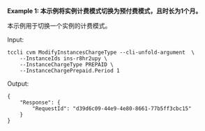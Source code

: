 **Example 1: 本示例将实例计费模式切换为预付费模式，且时长为1个月。**

本示例用于切换一个实例的计费模式。

Input: 

```
tccli cvm ModifyInstancesChargeType --cli-unfold-argument  \
    --InstanceIds ins-r8hr2upy \
    --InstanceChargeType PREPAID \
    --InstanceChargePrepaid.Period 1
```

Output: 
```
{
    "Response": {
        "RequestId": "d39d6c09-44e9-4e80-8661-77b5ff3cbc15"
    }
}
```

